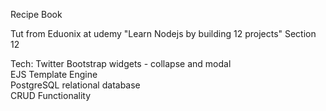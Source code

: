 Recipe Book

Tut from Eduonix at udemy "Learn Nodejs by building 12 projects" Section 12

Tech: 
Twitter Bootstrap widgets - collapse and modal  
EJS Template Engine  
PostgreSQL relational database  
CRUD Functionality  

